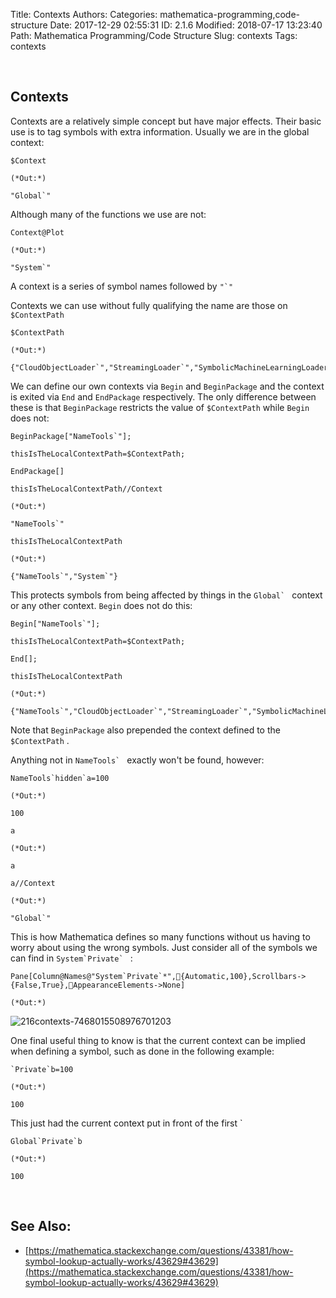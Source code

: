 Title: Contexts
Authors: 
Categories: mathematica-programming,code-structure
Date: 2017-12-29 02:55:31
ID: 2.1.6
Modified: 2018-07-17 13:23:40
Path: Mathematica Programming/Code Structure
Slug: contexts
Tags: contexts

<a id="contexts" style="width:0;height:0;margin:0;padding:0;">&zwnj;</a>

## Contexts

Contexts are a relatively simple concept but have major effects. Their basic use is to tag symbols with extra information. Usually we are in the global context:

    $Context

    (*Out:*)
    
    "Global`"

Although many of the functions we use are not:

    Context@Plot

    (*Out:*)
    
    "System`"

A context is a series of symbol names followed by  ```"`"```

Contexts we can use without fully qualifying the name are those on  ```$ContextPath```

    $ContextPath

    (*Out:*)
    
    {"CloudObjectLoader`","StreamingLoader`","SymbolicMachineLearningLoader`","IconizeLoader`","HTTPHandlingLoader`","PacletManager`","System`","Global`"}

We can define our own contexts via  ```Begin```  and  ```BeginPackage```  and the context is exited via  ```End```  and  ```EndPackage```  respectively. The only difference between these is that  ```BeginPackage```  restricts the value of  ```$ContextPath```  while  ```Begin```  does not:

    BeginPackage["NameTools`"];

    thisIsTheLocalContextPath=$ContextPath;

    EndPackage[]

    thisIsTheLocalContextPath//Context

    (*Out:*)
    
    "NameTools`"

    thisIsTheLocalContextPath

    (*Out:*)
    
    {"NameTools`","System`"}

This protects symbols from being affected by things in the  ```Global` ```  context or any other context.  ```Begin```  does not do this:

    Begin["NameTools`"];

    thisIsTheLocalContextPath=$ContextPath;

    End[];

    thisIsTheLocalContextPath

    (*Out:*)
    
    {"NameTools`","CloudObjectLoader`","StreamingLoader`","SymbolicMachineLearningLoader`","IconizeLoader`","HTTPHandlingLoader`","PacletManager`","System`","Global`"}

Note that  ```BeginPackage```  also prepended the context defined to the  ```$ContextPath``` .

Anything not in  ```NameTools` ```  exactly won't be found, however:

    NameTools`hidden`a=100

    (*Out:*)
    
    100

    a

    (*Out:*)
    
    a

    a//Context

    (*Out:*)
    
    "Global`"

This is how Mathematica defines so many functions without us having to worry about using the wrong symbols. Just consider all of the symbols we can find in  ```System`Private` ``` :

    Pane[Column@Names@"System`Private`*",{Automatic,100},Scrollbars->{False,True},AppearanceElements->None]

    (*Out:*)
    
![216contexts-7468015508976701203]({filename}/img/216contexts-7468015508976701203.png)

One final useful thing to know is that the current context can be implied when defining a symbol, such as done in the following example:

    `Private`b=100

    (*Out:*)
    
    100

This just had the current context put in front of the first `

    Global`Private`b

    (*Out:*)
    
    100

<a id="see-also" style="width:0;height:0;margin:0;padding:0;">&zwnj;</a>

## See Also:

* [https://mathematica.stackexchange.com/questions/43381/how-symbol-lookup-actually-works/43629#43629](https://mathematica.stackexchange.com/questions/43381/how-symbol-lookup-actually-works/43629#43629)